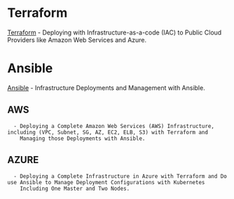 # Terraform
  [Terraform](https://www.terraform.io/)
    - Deploying with Infrastructure-as-a-code (IAC) to Public Cloud Providers like Amazon Web Services and Azure.

# Ansible 
  [Ansible](https://www.ansible.com/)
    - Infrastructure Deployments and Management with Ansible. 
    
   
   ## AWS
      - Deploying a Complete Amazon Web Services (AWS) Infrastructure, including (VPC, Subnet, SG, AZ, EC2, ELB, S3) with Terraform and 
        Managing those Deployments with Ansible.
  
   ## AZURE
      - Deploying a Complete Infrastructure in Azure with Terraform and Do use Ansible to Manage Deployment Configurations with Kubernetes
        Including One Master and Two Nodes. 
